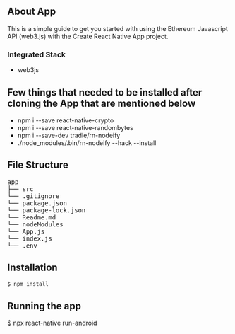 ## About App

This is a simple guide to get you started with using the Ethereum Javascript API (web3.js) with the Create React Native App project.

### Integrated Stack

- web3js

## Few things that needed to be installed after cloning the App that are mentioned below

- npm i --save react-native-crypto
- npm i --save react-native-randombytes
- npm i --save-dev tradle/rn-nodeify
- ./node_modules/.bin/rn-nodeify --hack --install

## File Structure

<pre>
app    
├── src  
└── .gitignore  
└── package.json  
└── package-lock.json  
└── Readme.md  
└── nodeModules  
└── App.js  
└── index.js  
└── .env  
</pre>

## Installation

```bash
$ npm install
```

## Running the app

$ npx react-native run-android
